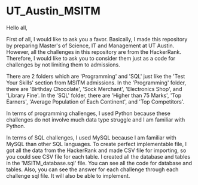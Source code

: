 # UT_Austin_MSITM

Hello all,

First of all, I would like to ask you a favor.
Basically, I made this repository by preparing Master's of Science, IT and Management at UT Austin. 
However, all the challenges in this repository are from the HackerRank. 
Therefore, I would like to ask you to consider them just as a code for challenges by not limiting them to admissions.

There are 2 folders which are 'Programming' and 'SQL' just like the 'Test Your Skills' section from MSITM admissions.
In the 'Programming' folder, there are 'Birthday Chocolate', 'Sock Merchant', 'Electronics Shop', and 'Library Fine'.
In the 'SQL' folder, there are 'Higher than 75 Marks', 'Top Earners', 'Average Population of Each Continent', and 'Top Competitors'. 

In terms of programming challenges, I used Python because these challenges do not involve much data type struggle and I am familiar with Python.


In terms of SQL challenges, I used MySQL because I am familiar with MySQL than other SQL languages. 
To create perfect implementable file, I got all the data from the HackerRank and made CSV file for importing, so you could see CSV file for each table.
I created all the database and tables in the 'MSITM_database.sql' file. You can see all the code for database and tables.
Also, you can see the answer for each challenge through each challenge sql file. It will also be able to implement.

